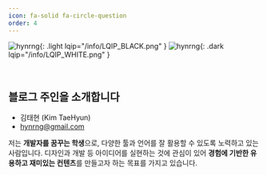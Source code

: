 ```yaml
---
icon: fa-solid fa-circle-question
order: 4
---
```


<!-- fas fa-info-circle -->

![hynrng](/info/hynrng_black.png){: .light lqip="/info/LQIP_BLACK.png" }
![hynrng](/info/hynrng_white.png){: .dark lqip="/info/LQIP_WHITE.png" }

<br>

## **블로그 주인을 소개합니다**

- 김태현 (Kim TaeHyun)
- hynrng@gmail.com

저는 **개발자를 꿈꾸는 학생**으로, 다양한 툴과 언어를 잘 활용할 수 있도록 노력하고 있는 사람입니다. 디자인과 개발 등 아이디어를 실현하는 것에 관심이 있어 **경험에 기반한 유용하고 재미있는 컨텐츠**를 만들고자 하는 목표를 가지고 있습니다.